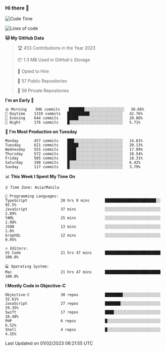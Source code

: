 ### Hi there 👋

<!--START_SECTION:waka-->
![Code Time](http://img.shields.io/badge/Code%20Time-3%2C590%20hrs%2056%20mins-blue)

![Lines of code](https://img.shields.io/badge/From%20Hello%20World%20I%27ve%20Written-2%20Million%20lines%20of%20code-blue)

**🐱 My GitHub Data** 

> 🏆 453 Contributions in the Year 2023
 > 
> 📦 1.3 MB Used in GitHub's Storage 
 > 
> 💼 Opted to Hire
 > 
> 📜 57 Public Repositories 
 > 
> 🔑 56 Private Repositories  
 > 
**I'm an Early 🐤** 

```text
🌞 Morning    946 commits    ███████░░░░░░░░░░░░░░░░░░   30.66% 
🌆 Daytime    1319 commits   ██████████░░░░░░░░░░░░░░░   42.76% 
🌃 Evening    644 commits    █████░░░░░░░░░░░░░░░░░░░░   20.88% 
🌙 Night      176 commits    █░░░░░░░░░░░░░░░░░░░░░░░░   5.71%

```
📅 **I'm Most Productive on Tuesday** 

```text
Monday       457 commits    ███░░░░░░░░░░░░░░░░░░░░░░   14.81% 
Tuesday      621 commits    █████░░░░░░░░░░░░░░░░░░░░   20.13% 
Wednesday    555 commits    ████░░░░░░░░░░░░░░░░░░░░░   17.99% 
Thursday     572 commits    ████░░░░░░░░░░░░░░░░░░░░░   18.54% 
Friday       565 commits    ████░░░░░░░░░░░░░░░░░░░░░   18.31% 
Saturday     198 commits    █░░░░░░░░░░░░░░░░░░░░░░░░   6.42% 
Sunday       117 commits    █░░░░░░░░░░░░░░░░░░░░░░░░   3.79%

```


📊 **This Week I Spent My Time On** 

```text
⌚︎ Time Zone: Asia/Manila

💬 Programming Languages: 
TypeScript               20 hrs 9 mins       ███████████████████████░░   92.5% 
JavaScript               37 mins             ░░░░░░░░░░░░░░░░░░░░░░░░░   2.89% 
YAML                     25 mins             ░░░░░░░░░░░░░░░░░░░░░░░░░   1.98% 
JSON                     13 mins             ░░░░░░░░░░░░░░░░░░░░░░░░░   1.0% 
GraphQL                  12 mins             ░░░░░░░░░░░░░░░░░░░░░░░░░   0.95%

🔥 Editors: 
VS Code                  21 hrs 47 mins      █████████████████████████   100.0%

💻 Operating System: 
Mac                      21 hrs 47 mins      █████████████████████████   100.0%

```

**I Mostly Code in Objective-C** 

```text
Objective-C              30 repos            ████████░░░░░░░░░░░░░░░░░   32.61% 
JavaScript               27 repos            ███████░░░░░░░░░░░░░░░░░░   29.35% 
Swift                    17 repos            ████░░░░░░░░░░░░░░░░░░░░░   18.48% 
PHP                      6 repos             █░░░░░░░░░░░░░░░░░░░░░░░░   6.52% 
Shell                    4 repos             █░░░░░░░░░░░░░░░░░░░░░░░░   4.35%

```



 Last Updated on 01/02/2023 06:21:55 UTC
<!--END_SECTION:waka-->


<!--
**rad182/rad182** is a ✨ _special_ ✨ repository because its `README.md` (this file) appears on your GitHub profile.

Here are some ideas to get you started:

- 🔭 I’m currently working on ...
- 🌱 I’m currently learning ...
- 👯 I’m looking to collaborate on ...
- 🤔 I’m looking for help with ...
- 💬 Ask me about ...
- 📫 How to reach me: ...
- 😄 Pronouns: ...
- ⚡ Fun fact: ...
-->
